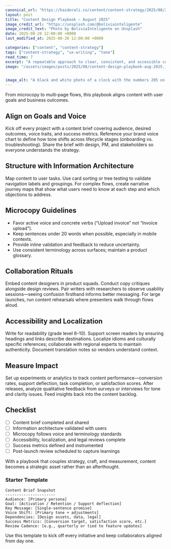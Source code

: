 ```yaml
---
canonical_url: "https://haiderali.co/content/content-strategy/2025/08/20/content-design-playbook-aug-2025/"
layout: post
title: "Content Design Playbook — August 2025"
image_credit_url: "https://unsplash.com/@boliviainteligente"
image_credit_text: "Photo by BoliviaInteligente on Unsplash"
date: 2025-08-20 12:00:00 +0000
last_modified_at: 2025-08-20 12:00:00 +0000

categories: ["content", "content-strategy"]
tags: ["content-strategy", "ux-writing", "tone"]
read_time: 7
excerpt: "A repeatable approach to clear, consistent, and accessible content across surfaces."
image: "/assets/images/posts/2025/08/content-design-playbook-aug-2025.jpg"


image_alt: "A black and white photo of a clock with the numbers 205 on it"
---
```


From microcopy to multi‑page flows, this playbook aligns content with user goals and business outcomes.

## Align on Goals and Voice

Kick off every project with a content brief covering audience, desired outcomes, voice traits, and success metrics. Reference your brand voice chart to define how tone shifts across lifecycle stages (onboarding vs. troubleshooting). Share the brief with design, PM, and stakeholders so everyone understands the strategy.

## Structure with Information Architecture

Map content to user tasks. Use card sorting or tree testing to validate navigation labels and groupings. For complex flows, create narrative journey maps that show what users need to know at each step and which objections to address.

## Microcopy Guidelines

- Favor active voice and concrete verbs (“Upload invoice” not “Invoice upload”).
- Keep sentences under 20 words when possible, especially in mobile contexts.
- Provide inline validation and feedback to reduce uncertainty.
- Use consistent terminology across surfaces; maintain a product glossary.

## Collaboration Rituals

Embed content designers in product squads. Conduct copy critiques alongside design reviews. Pair writers with researchers to observe usability sessions—seeing confusion firsthand informs better messaging. For large launches, run content rehearsals where presenters walk through flows aloud.

## Accessibility and Localization

Write for readability (grade level 8–10). Support screen readers by ensuring headings and links describe destinations. Localize idioms and culturally specific references; collaborate with regional experts to maintain authenticity. Document translation notes so vendors understand context.

## Measure Impact

Set up experiments or analytics to track content performance—conversion rates, support deflection, task completion, or satisfaction scores. After releases, analyze qualitative feedback from surveys or interviews for tone and clarity issues. Feed insights back into the content backlog.

## Checklist

- [ ] Content brief completed and shared
- [ ] Information architecture validated with users
- [ ] Microcopy follows voice and terminology standards
- [ ] Accessibility, localization, and legal reviews complete
- [ ] Success metrics defined and instrumented
- [ ] Post-launch review scheduled to capture learnings

With a playbook that couples strategy, craft, and measurement, content becomes a strategic asset rather than an afterthought.

### Starter Template

```
Content Brief Snapshot
----------------------
Audience: [Primary persona]
Goal: [Activation / Retention / Support deflection]
Key Message: [Single-sentence promise]
Voice Shift: [Primary tone + adjustments]
Dependencies: [Design assets, data, legal]
Success Metrics: [Conversion target, satisfaction score, etc.]
Review Cadence: [e.g., quarterly or tied to feature updates]
```

Use this template to kick off every initiative and keep collaborators aligned from day one.
